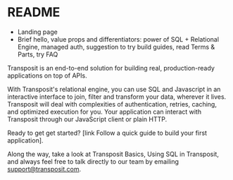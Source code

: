 # README

* Landing page
* Brief hello, value props and differentiators: power of SQL + Relational Engine, managed auth, suggestion to try build guides, read Terms & Parts, try FAQ

Transposit is an end-to-end solution for building real, production-ready applications on top of APIs.

With Transposit's relational engine, you can use SQL and Javascript in an interactive interface to join, filter and transform your data, wherever it lives. Transposit will deal with complexities of authentication, retries, caching, and optimized execution for you. Your application can interact with Transposit through our JavaScript client or plain HTTP.

Ready to get get started? \[link Follow a quick guide to build your first application\].

Along the way, take a look at Transposit Basics, Using SQL in Transposit, and always feel free to talk directly to our team by emailing support@transposit.com.

